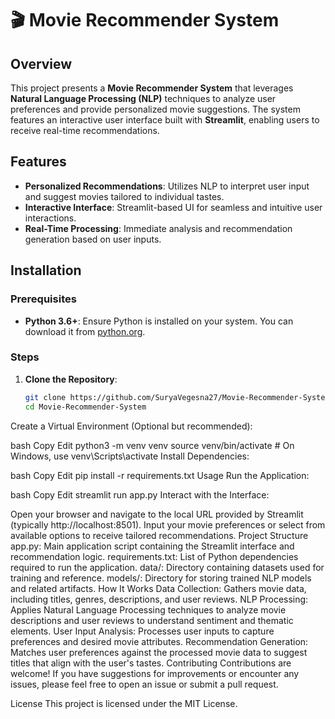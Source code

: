 # 🎬 Movie Recommender System

## Overview

This project presents a **Movie Recommender System** that leverages **Natural Language Processing (NLP)** techniques to analyze user preferences and provide personalized movie suggestions. The system features an interactive user interface built with **Streamlit**, enabling users to receive real-time recommendations.

## Features

- **Personalized Recommendations**: Utilizes NLP to interpret user input and suggest movies tailored to individual tastes.
- **Interactive Interface**: Streamlit-based UI for seamless and intuitive user interactions.
- **Real-Time Processing**: Immediate analysis and recommendation generation based on user inputs.

## Installation

### Prerequisites

- **Python 3.6+**: Ensure Python is installed on your system. You can download it from [python.org](https://www.python.org/).

### Steps

1. **Clone the Repository**:
   ```bash
   git clone https://github.com/SuryaVegesna27/Movie-Recommender-System.git
   cd Movie-Recommender-System

Create a Virtual Environment (Optional but recommended):

bash
Copy
Edit
python3 -m venv venv
source venv/bin/activate  # On Windows, use venv\Scripts\activate
Install Dependencies:

bash
Copy
Edit
pip install -r requirements.txt
Usage
Run the Application:

bash
Copy
Edit
streamlit run app.py
Interact with the Interface:

Open your browser and navigate to the local URL provided by Streamlit (typically http://localhost:8501).
Input your movie preferences or select from available options to receive tailored recommendations.
Project Structure
app.py: Main application script containing the Streamlit interface and recommendation logic.
requirements.txt: List of Python dependencies required to run the application.
data/: Directory containing datasets used for training and reference.
models/: Directory for storing trained NLP models and related artifacts.
How It Works
Data Collection: Gathers movie data, including titles, genres, descriptions, and user reviews.
NLP Processing: Applies Natural Language Processing techniques to analyze movie descriptions and user reviews to understand sentiment and thematic elements.
User Input Analysis: Processes user inputs to capture preferences and desired movie attributes.
Recommendation Generation: Matches user preferences against the processed movie data to suggest titles that align with the user's tastes.
Contributing
Contributions are welcome! If you have suggestions for improvements or encounter any issues, please feel free to open an issue or submit a pull request.

License
This project is licensed under the MIT License.

